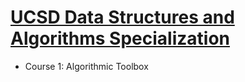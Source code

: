 # [UCSD Data Structures and Algorithms Specialization](https://www.coursera.org/specializations/data-structures-algorithms)
- Course 1: Algorithmic Toolbox
